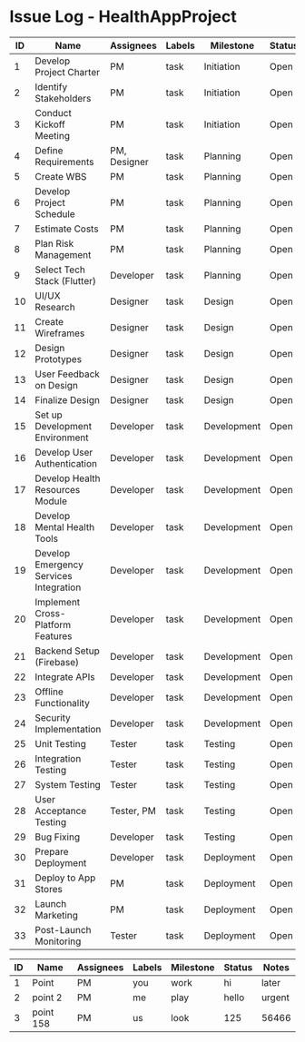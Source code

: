 # Issue Log - HealthAppProject

| ID | Name                               | Assignees        | Labels | Milestone   | Status | Notes |
|----|------------------------------------|------------------|--------|-------------|--------|-------|
| 1  | Develop Project Charter            | PM               | task   | Initiation  | Open   |       |
| 2  | Identify Stakeholders              | PM               | task   | Initiation  | Open   |       |
| 3  | Conduct Kickoff Meeting            | PM               | task   | Initiation  | Open   |       |
| 4  | Define Requirements                | PM, Designer     | task   | Planning    | Open   |       |
| 5  | Create WBS                         | PM               | task   | Planning    | Open   |       |
| 6  | Develop Project Schedule           | PM               | task   | Planning    | Open   |       |
| 7  | Estimate Costs                     | PM               | task   | Planning    | Open   |       |
| 8  | Plan Risk Management               | PM               | task   | Planning    | Open   |       |
| 9  | Select Tech Stack (Flutter)        | Developer        | task   | Planning    | Open   |       |
| 10 | UI/UX Research                     | Designer         | task   | Design      | Open   |       |
| 11 | Create Wireframes                  | Designer         | task   | Design      | Open   |       |
| 12 | Design Prototypes                  | Designer         | task   | Design      | Open   |       |
| 13 | User Feedback on Design            | Designer         | task   | Design      | Open   |       |
| 14 | Finalize Design                    | Designer         | task   | Design      | Open   |       |
| 15 | Set up Development Environment     | Developer        | task   | Development | Open   |       |
| 16 | Develop User Authentication        | Developer        | task   | Development | Open   |       |
| 17 | Develop Health Resources Module    | Developer        | task   | Development | Open   |       |
| 18 | Develop Mental Health Tools        | Developer        | task   | Development | Open   |       |
| 19 | Develop Emergency Services Integration | Developer    | task   | Development | Open   |       |
| 20 | Implement Cross-Platform Features  | Developer        | task   | Development | Open   |       |
| 21 | Backend Setup (Firebase)           | Developer        | task   | Development | Open   |       |
| 22 | Integrate APIs                     | Developer        | task   | Development | Open   |       |
| 23 | Offline Functionality              | Developer        | task   | Development | Open   |       |
| 24 | Security Implementation            | Developer        | task   | Development | Open   |       |
| 25 | Unit Testing                       | Tester           | task   | Testing     | Open   |       |
| 26 | Integration Testing                | Tester           | task   | Testing     | Open   |       |
| 27 | System Testing                     | Tester           | task   | Testing     | Open   |       |
| 28 | User Acceptance Testing            | Tester, PM       | task   | Testing     | Open   |       |
| 29 | Bug Fixing                         | Developer        | task   | Testing     | Open   |       |
| 30 | Prepare Deployment                 | Developer        | task   | Deployment  | Open   |       |
| 31 | Deploy to App Stores               | PM               | task   | Deployment  | Open   |       |
| 32 | Launch Marketing                   | PM               | task   | Deployment  | Open   |       |
| 33 | Post-Launch Monitoring             | Tester           | task   | Deployment  | Open   |       |


| ID | Name                               | Assignees        | Labels | Milestone   | Status | Notes |
|----|------------------------------------|------------------|--------|-------------|--------|-------|
| 1  | Point          | PM               | you   | work  | hi   |    later   |
| 2  | point 2           | PM               | me   | play  | hello   |     urgent  |
| 3  | point 158        | PM               | us   | look  | 125   |    56466   |
